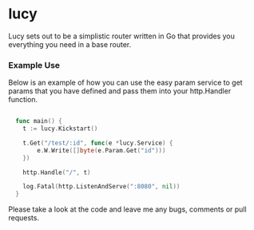 lucy
====

Lucy sets out to be a simplistic router written in Go that provides you everything you need in a base router.

### Example Use

Below is an example of how you can use the easy param service to get params that you have defined and pass them into your http.Handler function.

```go

  func main() {
	t := lucy.Kickstart()

	t.Get("/test/:id", func(e *lucy.Service) {
		e.W.Write([]byte(e.Param.Get("id")))
	})

	http.Handle("/", t)

	log.Fatal(http.ListenAndServe(":8080", nil))
  }
```

Please take a look at the code and leave me any bugs, comments or pull requests.
